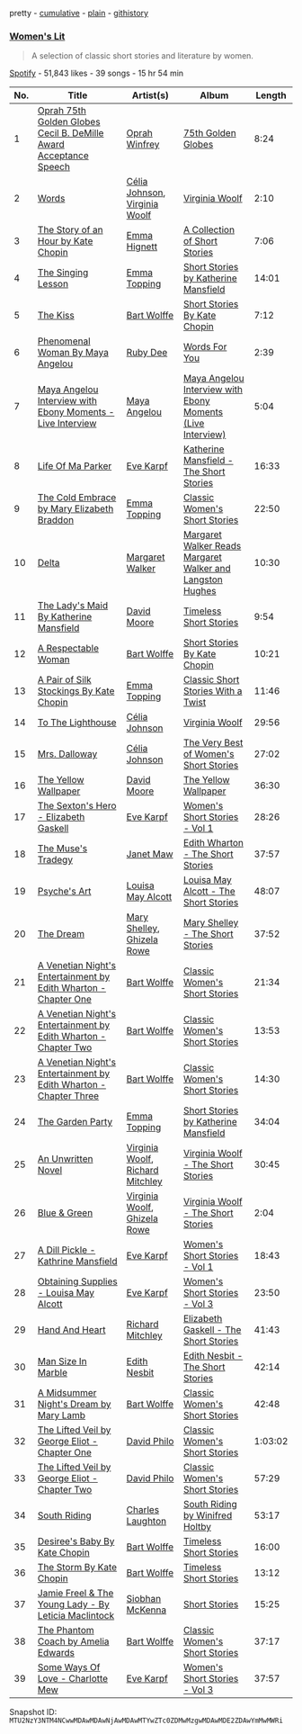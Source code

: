 pretty - [cumulative](/playlists/cumulative/37i9dQZF1DX5nERjWj1zmg.md) - [plain](/playlists/plain/37i9dQZF1DX5nERjWj1zmg) - [githistory](https://github.githistory.xyz/mackorone/spotify-playlist-archive/blob/main/playlists/plain/37i9dQZF1DX5nERjWj1zmg)

### [Women's Lit](https://open.spotify.com/playlist/37i9dQZF1DX5nERjWj1zmg)

> A selection of classic short stories and literature by women.

[Spotify](https://open.spotify.com/user/spotify) - 51,843 likes - 39 songs - 15 hr 54 min

| No. | Title | Artist(s) | Album | Length |
|---|---|---|---|---|
| 1 | [Oprah 75th Golden Globes Cecil B\. DeMille Award Acceptance Speech](https://open.spotify.com/track/1xGn1kNBQe21ZDBiQ8igBJ) | [Oprah Winfrey](https://open.spotify.com/artist/1pzHHVOWwwvu4IPWVle6RW) | [75th Golden Globes](https://open.spotify.com/album/0qkgX98Mjgslj9ycSEh8Ed) | 8:24 |
| 2 | [Words](https://open.spotify.com/track/0bs7ac80wvpNTuifsEi8lU) | [Célia Johnson](https://open.spotify.com/artist/3PEsPL7wyGPLAP0dXZnIMk), [Virginia Woolf](https://open.spotify.com/artist/6BW96bn7aMQW9idufxJGF9) | [Virginia Woolf](https://open.spotify.com/album/3PEF8BFogIYrgjuamAMAs8) | 2:10 |
| 3 | [The Story of an Hour by Kate Chopin](https://open.spotify.com/track/6VBeeF9gLCnh8aZEM8OFY9) | [Emma Hignett](https://open.spotify.com/artist/2I31OmKUbh6WRIX3mG2KzN) | [A Collection of Short Stories](https://open.spotify.com/album/0rZVUz9yyb9oc829lwLRFT) | 7:06 |
| 4 | [The Singing Lesson](https://open.spotify.com/track/1qq4ztwAtrs6hw5y7VmyyZ) | [Emma Topping](https://open.spotify.com/artist/3s7FQVBFjzA2tABAaqPiYe) | [Short Stories by Katherine Mansfield](https://open.spotify.com/album/7w8QyXlIkGEqxZRN0DTu7W) | 14:01 |
| 5 | [The Kiss](https://open.spotify.com/track/3ZFrwTN1xxqm2sDrCPL4XS) | [Bart Wolffe](https://open.spotify.com/artist/7tP8iG479D2GhVmZ8jKjSk) | [Short Stories By Kate Chopin](https://open.spotify.com/album/68zDlynf8EAXHmdojVfYY1) | 7:12 |
| 6 | [Phenomenal Woman By Maya Angelou](https://open.spotify.com/track/45hRiC1zMG0mIjZX83JYdt) | [Ruby Dee](https://open.spotify.com/artist/4h3T07QIlR7ws1Kclf0x6A) | [Words For You](https://open.spotify.com/album/7MN6GoQ07ePSs74gVZwUVc) | 2:39 |
| 7 | [Maya Angelou Interview with Ebony Moments \- Live Interview](https://open.spotify.com/track/3i5P8iTZNBjoccQm5jljsp) | [Maya Angelou](https://open.spotify.com/artist/4YgS09y0GhtNSu2ZLruk89) | [Maya Angelou Interview with Ebony Moments \(Live Interview\)](https://open.spotify.com/album/0fEhPkcpzvV3QAxpGojyt4) | 5:04 |
| 8 | [Life Of Ma Parker](https://open.spotify.com/track/2z7r7P10KoqE1crJunbUhU) | [Eve Karpf](https://open.spotify.com/artist/5qBGuyitasg6iGuo3MUpR7) | [Katherine Mansfield \- The Short Stories](https://open.spotify.com/album/1tGxY749EIe8zP9B5t7uEr) | 16:33 |
| 9 | [The Cold Embrace by Mary Elizabeth Braddon](https://open.spotify.com/track/5aoOfnLITg0Z5Ko03rrReD) | [Emma Topping](https://open.spotify.com/artist/3s7FQVBFjzA2tABAaqPiYe) | [Classic Women's Short Stories](https://open.spotify.com/album/4cSujrriUyHiLyVv1mZcqg) | 22:50 |
| 10 | [Delta](https://open.spotify.com/track/1T67VbijAaGf19NFhnA5Je) | [Margaret Walker](https://open.spotify.com/artist/4H2657mM3Y4j6ITcmHOf21) | [Margaret Walker Reads Margaret Walker and Langston Hughes](https://open.spotify.com/album/0mZUbPxXn3Zio2nlQrVMEC) | 10:30 |
| 11 | [The Lady's Maid By Katherine Mansfield](https://open.spotify.com/track/6stJSTvSoRCKh4vmjBf9pl) | [David Moore](https://open.spotify.com/artist/1w50KY0tLIblQTpeGbyYYE) | [Timeless Short Stories](https://open.spotify.com/album/0ZFNnNLuB2zqa74KjTAHwk) | 9:54 |
| 12 | [A Respectable Woman](https://open.spotify.com/track/1UqwiOtuiDB7It0gpgnHY3) | [Bart Wolffe](https://open.spotify.com/artist/7tP8iG479D2GhVmZ8jKjSk) | [Short Stories By Kate Chopin](https://open.spotify.com/album/68zDlynf8EAXHmdojVfYY1) | 10:21 |
| 13 | [A Pair of Silk Stockings By Kate Chopin](https://open.spotify.com/track/4Uy7a8FIQFgfQTSvg7Zzzh) | [Emma Topping](https://open.spotify.com/artist/3s7FQVBFjzA2tABAaqPiYe) | [Classic Short Stories With a Twist](https://open.spotify.com/album/0oCi8miXCt7z4DeY5Mw2i5) | 11:46 |
| 14 | [To The Lighthouse](https://open.spotify.com/track/6BON1U6eUmVnKypcA01EMT) | [Célia Johnson](https://open.spotify.com/artist/3PEsPL7wyGPLAP0dXZnIMk) | [Virginia Woolf](https://open.spotify.com/album/3PEF8BFogIYrgjuamAMAs8) | 29:56 |
| 15 | [Mrs\. Dalloway](https://open.spotify.com/track/1k9LeLAzVmUwluAvL7C10F) | [Célia Johnson](https://open.spotify.com/artist/3PEsPL7wyGPLAP0dXZnIMk) | [The Very Best of Women's Short Stories](https://open.spotify.com/album/4A7L0QE2nsIpbNKl6Fw1VY) | 27:02 |
| 16 | [The Yellow Wallpaper](https://open.spotify.com/track/4macfFatbEEGgZHWRAXyL1) | [David Moore](https://open.spotify.com/artist/1w50KY0tLIblQTpeGbyYYE) | [The Yellow Wallpaper](https://open.spotify.com/album/7500P4Mgk6chPJxC7Hu60f) | 36:30 |
| 17 | [The Sexton's Hero \- Elizabeth Gaskell](https://open.spotify.com/track/5ff6BedQUIPV7iB7bvi1Y3) | [Eve Karpf](https://open.spotify.com/artist/5qBGuyitasg6iGuo3MUpR7) | [Women's Short Stories \- Vol 1](https://open.spotify.com/album/1ojXJySkYMfqUSbYzArl5a) | 28:26 |
| 18 | [The Muse's Tradegy](https://open.spotify.com/track/34ZaS7Z81gZwVQdGDHIyem) | [Janet Maw](https://open.spotify.com/artist/13CEmnet0cV8RtoY1NxrXi) | [Edith Wharton \- The Short Stories](https://open.spotify.com/album/1JxHF93slNIlZe8mY8vuBo) | 37:57 |
| 19 | [Psyche's Art](https://open.spotify.com/track/6eeM6OklGEcRXxqw4jXd3s) | [Louisa May Alcott](https://open.spotify.com/artist/2nrOwOfPi788ITVo9RGiCX) | [Louisa May Alcott \- The Short Stories](https://open.spotify.com/album/4Wg4ikJDpFZW4psNNAyPl0) | 48:07 |
| 20 | [The Dream](https://open.spotify.com/track/6BJUdDgmpwHvAMVKAjOFYc) | [Mary Shelley](https://open.spotify.com/artist/6BsAGrET0hgt9jFafbP4Om), [Ghizela Rowe](https://open.spotify.com/artist/7CqQscIWxpvzFNI3TtaDHJ) | [Mary Shelley \- The Short Stories](https://open.spotify.com/album/4qSj97JRDm6fSPlcbmIPlf) | 37:52 |
| 21 | [A Venetian Night's Entertainment by Edith Wharton \- Chapter One](https://open.spotify.com/track/2iMqz7IeQHfh7IdWk1BU2O) | [Bart Wolffe](https://open.spotify.com/artist/7tP8iG479D2GhVmZ8jKjSk) | [Classic Women's Short Stories](https://open.spotify.com/album/4cSujrriUyHiLyVv1mZcqg) | 21:34 |
| 22 | [A Venetian Night's Entertainment by Edith Wharton \- Chapter Two](https://open.spotify.com/track/3Bu3feY34uOwAUAEB45CUb) | [Bart Wolffe](https://open.spotify.com/artist/7tP8iG479D2GhVmZ8jKjSk) | [Classic Women's Short Stories](https://open.spotify.com/album/4cSujrriUyHiLyVv1mZcqg) | 13:53 |
| 23 | [A Venetian Night's Entertainment by Edith Wharton \- Chapter Three](https://open.spotify.com/track/086uC54LQ2XSOq2BNnixhT) | [Bart Wolffe](https://open.spotify.com/artist/7tP8iG479D2GhVmZ8jKjSk) | [Classic Women's Short Stories](https://open.spotify.com/album/4cSujrriUyHiLyVv1mZcqg) | 14:30 |
| 24 | [The Garden Party](https://open.spotify.com/track/2jEZoq9bwKr7h1tygPOFGP) | [Emma Topping](https://open.spotify.com/artist/3s7FQVBFjzA2tABAaqPiYe) | [Short Stories by Katherine Mansfield](https://open.spotify.com/album/7w8QyXlIkGEqxZRN0DTu7W) | 34:04 |
| 25 | [An Unwritten Novel](https://open.spotify.com/track/6P0LHgfPUolusqZWRtTvu4) | [Virginia Woolf](https://open.spotify.com/artist/6BW96bn7aMQW9idufxJGF9), [Richard Mitchley](https://open.spotify.com/artist/7M1yWBfWH7ssn0t018BLvC) | [Virginia Woolf \- The Short Stories](https://open.spotify.com/album/42hPC8K7XSbDM5or0JHgkM) | 30:45 |
| 26 | [Blue & Green](https://open.spotify.com/track/7zxYEpPy4av7DA0jEgmHde) | [Virginia Woolf](https://open.spotify.com/artist/6BW96bn7aMQW9idufxJGF9), [Ghizela Rowe](https://open.spotify.com/artist/7CqQscIWxpvzFNI3TtaDHJ) | [Virginia Woolf \- The Short Stories](https://open.spotify.com/album/42hPC8K7XSbDM5or0JHgkM) | 2:04 |
| 27 | [A Dill Pickle \- Kathrine Mansfield](https://open.spotify.com/track/1mte1McGLpKjgd2XDWXvKx) | [Eve Karpf](https://open.spotify.com/artist/5qBGuyitasg6iGuo3MUpR7) | [Women's Short Stories \- Vol 1](https://open.spotify.com/album/1ojXJySkYMfqUSbYzArl5a) | 18:43 |
| 28 | [Obtaining Supplies \- Louisa May Alcott](https://open.spotify.com/track/0j5YeotbfUFpLyHg7vu3Il) | [Eve Karpf](https://open.spotify.com/artist/5qBGuyitasg6iGuo3MUpR7) | [Women's Short Stories \- Vol 3](https://open.spotify.com/album/00e4kDdD4K8YoyUixACQdC) | 23:50 |
| 29 | [Hand And Heart](https://open.spotify.com/track/0XXGzAui5eiXrTpKKgaONU) | [Richard Mitchley](https://open.spotify.com/artist/7M1yWBfWH7ssn0t018BLvC) | [Elizabeth Gaskell \- The Short Stories](https://open.spotify.com/album/0lQ7ipCjhwcVFyudIGoaLb) | 41:43 |
| 30 | [Man Size In Marble](https://open.spotify.com/track/74JIgXP8x3TlPkj8tCfnHG) | [Edith Nesbit](https://open.spotify.com/artist/3lQxoOegeJWXxVPlbCrjrz) | [Edith Nesbit \- The Short Stories](https://open.spotify.com/album/78DKhcHdkVNwtnzTtUwru5) | 42:14 |
| 31 | [A Midsummer Night's Dream by Mary Lamb](https://open.spotify.com/track/18i5tc7KHCJyfFp7IlQrKg) | [Bart Wolffe](https://open.spotify.com/artist/7tP8iG479D2GhVmZ8jKjSk) | [Classic Women's Short Stories](https://open.spotify.com/album/4cSujrriUyHiLyVv1mZcqg) | 42:48 |
| 32 | [The Lifted Veil by George Eliot \- Chapter One](https://open.spotify.com/track/5XYDUX4DILiYKanYSOi18h) | [David Philo](https://open.spotify.com/artist/1PY6JcH5JwOahx9uVwGMgV) | [Classic Women's Short Stories](https://open.spotify.com/album/4cSujrriUyHiLyVv1mZcqg) | 1:03:02 |
| 33 | [The Lifted Veil by George Eliot \- Chapter Two](https://open.spotify.com/track/1WILdxbkJIOLwe1rzC1bm4) | [David Philo](https://open.spotify.com/artist/1PY6JcH5JwOahx9uVwGMgV) | [Classic Women's Short Stories](https://open.spotify.com/album/4cSujrriUyHiLyVv1mZcqg) | 57:29 |
| 34 | [South Riding](https://open.spotify.com/track/42GWoIbtf8X05PC5NgLMWJ) | [Charles Laughton](https://open.spotify.com/artist/74evDUMRVybeiMz6DJhSDs) | [South Riding by Winifred Holtby](https://open.spotify.com/album/1t6HoBmG4TEdPdXQ8H6ZSp) | 53:17 |
| 35 | [Desiree's Baby By Kate Chopin](https://open.spotify.com/track/0WjM1Vcl0TOQDXWKLq3vkE) | [Bart Wolffe](https://open.spotify.com/artist/7tP8iG479D2GhVmZ8jKjSk) | [Timeless Short Stories](https://open.spotify.com/album/0ZFNnNLuB2zqa74KjTAHwk) | 16:00 |
| 36 | [The Storm By Kate Chopin](https://open.spotify.com/track/7MCWxO1knxye25Q3zF8fzX) | [Bart Wolffe](https://open.spotify.com/artist/7tP8iG479D2GhVmZ8jKjSk) | [Timeless Short Stories](https://open.spotify.com/album/0ZFNnNLuB2zqa74KjTAHwk) | 13:12 |
| 37 | [Jamie Freel & The Young Lady \- By Leticia Maclintock](https://open.spotify.com/track/4NNHvgsMLwj2DBdp2a3ht4) | [Siobhan McKenna](https://open.spotify.com/artist/7yZVzjpziXqnNokrY4SM6A) | [Short Stories](https://open.spotify.com/album/5AVdl5FKD7L4n0Z8hLj4C4) | 15:25 |
| 38 | [The Phantom Coach by Amelia Edwards](https://open.spotify.com/track/63l4tBp35V4y5Hc7KCznSz) | [Bart Wolffe](https://open.spotify.com/artist/7tP8iG479D2GhVmZ8jKjSk) | [Classic Women's Short Stories](https://open.spotify.com/album/4cSujrriUyHiLyVv1mZcqg) | 37:17 |
| 39 | [Some Ways Of Love \- Charlotte Mew](https://open.spotify.com/track/1pqT8L4vh7S42CrhaerANp) | [Eve Karpf](https://open.spotify.com/artist/5qBGuyitasg6iGuo3MUpR7) | [Women's Short Stories \- Vol 3](https://open.spotify.com/album/00e4kDdD4K8YoyUixACQdC) | 37:57 |

Snapshot ID: `MTU2NzY3NTM4NCwwMDAwMDAwNjAwMDAwMTYwZTc0ZDMwMzgwMDAwMDE2ZDAwYmMwMWRi`